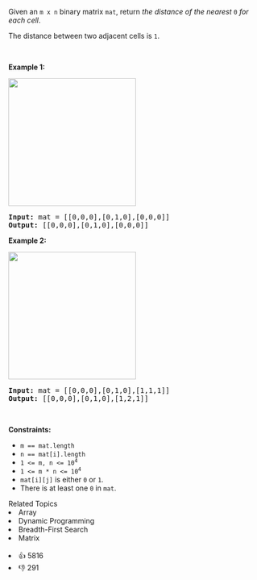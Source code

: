<p>Given an <code>m x n</code> binary matrix <code>mat</code>, return <em>the distance of the nearest </em><code>0</code><em> for each cell</em>.</p>

<p>The distance between two adjacent cells is <code>1</code>.</p>

<p>&nbsp;</p> 
<p><strong class="example">Example 1:</strong></p> 
<img alt="" src="https://assets.leetcode.com/uploads/2021/04/24/01-1-grid.jpg" style="width: 253px; height: 253px;" /> 
<pre>
<strong>Input:</strong> mat = [[0,0,0],[0,1,0],[0,0,0]]
<strong>Output:</strong> [[0,0,0],[0,1,0],[0,0,0]]
</pre>

<p><strong class="example">Example 2:</strong></p> 
<img alt="" src="https://assets.leetcode.com/uploads/2021/04/24/01-2-grid.jpg" style="width: 253px; height: 253px;" /> 
<pre>
<strong>Input:</strong> mat = [[0,0,0],[0,1,0],[1,1,1]]
<strong>Output:</strong> [[0,0,0],[0,1,0],[1,2,1]]
</pre>

<p>&nbsp;</p> 
<p><strong>Constraints:</strong></p>

<ul> 
 <li><code>m == mat.length</code></li> 
 <li><code>n == mat[i].length</code></li> 
 <li><code>1 &lt;= m, n &lt;= 10<sup>4</sup></code></li> 
 <li><code>1 &lt;= m * n &lt;= 10<sup>4</sup></code></li> 
 <li><code>mat[i][j]</code> is either <code>0</code> or <code>1</code>.</li> 
 <li>There is at least one <code>0</code> in <code>mat</code>.</li> 
</ul>

<div><div>Related Topics</div><div><li>Array</li><li>Dynamic Programming</li><li>Breadth-First Search</li><li>Matrix</li></div></div><br><div><li>👍 5816</li><li>👎 291</li></div>